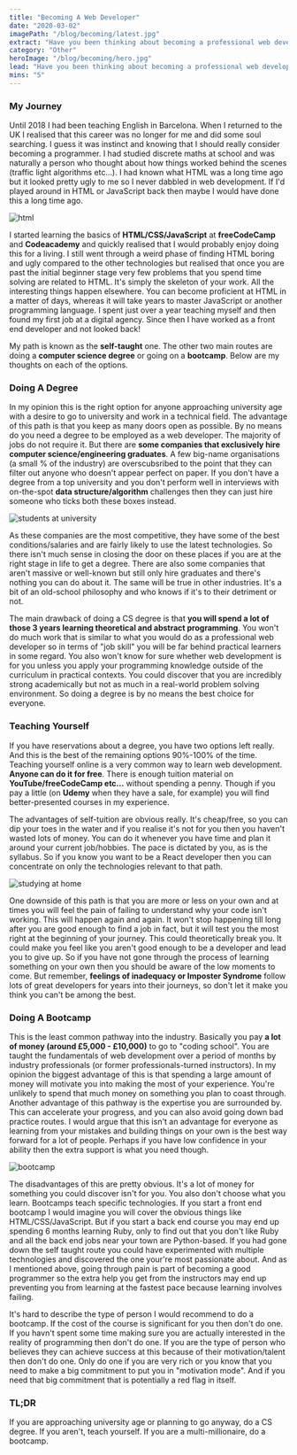```yaml
---
title: "Becoming A Web Developer"
date: "2020-03-02"
imagePath: "/blog/becoming/latest.jpg"
extract: "Have you been thinking about becoming a professional web developer? Are you aware of the various paths into the industry and which might..."
category: "Other"
heroImage: "/blog/becoming/hero.jpg"
lead: "Have you been thinking about becoming a professional web developer? Are you aware of the various paths into the industry and which might be the best for you?"
mins: "5"
---
```


### My Journey

Until 2018 I had been teaching English in Barcelona. When I returned to the UK I realised that this career was no longer for me and did some soul searching. I guess it was instinct and knowing that I should really consider becoming a programmer. I had studied discrete maths at school and was naturally a person who thought about how things worked behind the scenes (traffic light algorithms etc...). I had known what HTML was a long time ago but it looked pretty ugly to me so I never dabbled in web development. If I'd played around in HTML or JavaScript back then maybe I would have done this a long time ago.

![html](/blog/becoming/first.jpg)

I started learning the basics of **HTML/CSS/JavaScript** at **freeCodeCamp** and **Codeacademy** and quickly realised that I would probably enjoy doing this for a living. I still went through a weird phase of finding HTML boring and ugly compared to the other technologies but realised that once you are past the initial beginner stage very few problems that you spend time solving are related to HTML. It's simply the skeleton of your work. All the interesting things happen elsewhere. You can become proficient at HTML in a matter of days, whereas it will take years to master JavaScript or another programming language. I spent just over a year teaching myself and then found my first job at a digital agency. Since then I have worked as a front end developer and not looked back!

My path is known as the **self-taught** one. The other two main routes are doing a **computer science degree** or going on a **bootcamp**. Below are my thoughts on each of the options.

### Doing A Degree

In my opinion this is the right option for anyone approaching university age with a desire to go to university and work in a technical field. The advantage of this path is that you keep as many doors open as possible. By no means do you need a degree to be employed as a web developer. The majority of jobs do not require it. But there are **some companies that exclusively hire computer science/engineering graduates**. A few big-name organisations (a small % of the industry) are overscubsribed to the point that they can filter out anyone who doesn't appear perfect on paper. If you don't have a degree from a top university and you don't perform well in interviews with on-the-spot **data structure/algorithm** challenges then they can just hire someone who ticks both these boxes instead.

![students at university](/blog/becoming/second.jpg)

As these companies are the most competitive, they have some of the best conditions/salaries and are fairly likely to use the latest technologies. So there isn't much sense in closing the door on these places if you are at the right stage in life to get a degree. There are also some companies that aren't massive or well-known but still only hire graduates and there's nothing you can do about it. The same will be true in other industries. It's a bit of an old-school philosophy and who knows if it's to their detriment or not.

The main drawback of doing a CS degree is that **you will spend a lot of those 3 years learning theoretical and abstract programming**. You won't do much work that is similar to what you would do as a professional web developer so in terms of "job skill" you will be far behind practical learners in some regard. You also won't know for sure whether web development is for you unless you apply your programming knowledge outside of the curriculum in practical contexts. You could discover that you are incredibly strong academically but not as much in a real-world problem solving environment. So doing a degree is by no means the best choice for everyone.

### Teaching Yourself

If you have reservations about a degree, you have two options left really. And this is the best of the remaining options 90%-100% of the time. Teaching yourself online is a very common way to learn web development. **Anyone can do it for free**. There is enough tuition material on **YouTube/freeCodeCamp etc...** without spending a penny. Though if you pay a little (on **Udemy** when they have a sale, for example) you will find better-presented courses in my experience.

The advantages of self-tuition are obvious really. It's cheap/free, so you can dip your toes in the water and if you realise it's not for you then you haven't wasted lots of money. You can do it whenever you have time and plan it around your current job/hobbies. The pace is dictated by you, as is the syllabus. So if you know you want to be a React developer then you can concentrate on only the technologies relevant to that path.

![studying at home](/blog/becoming/third.jpg)

One downside of this path is that you are more or less on your own and at times you will feel the pain of failing to understand why your code isn't working. This will happen again and again. It won't stop happening till long after you are good enough to find a job in fact, but it will test you the most right at the beginning of your journey. This could theoretically break you. It could make you feel like you aren't good enough to be a developer and lead you to give up. So if you have not gone through the process of learning something on your own then you should be aware of the low moments to come. But remember, **feelings of inadequacy or Imposter Syndrome** follow lots of great developers for years into their journeys, so don't let it make you think you can't be among the best.

### Doing A Bootcamp

This is the least common pathway into the industry. Basically you pay **a lot of money (around £5,000 - £10,000)** to go to "coding school". You are taught the fundamentals of web development over a period of months by industry professionals (or former professionals-turned instructors). In my opinion the biggest advantage of this is that spending a large amount of money will motivate you into making the most of your experience. You're unlikely to spend that much money on something you plan to coast through. Another advantage of this pathway is the expertise you are surrounded by. This can accelerate your progress, and you can also avoid going down bad practice routes. I would argue that this isn't an advantage for everyone as learning from your mistakes and building things on your own is the best way forward for a lot of people. Perhaps if you have low confidence in your ability then the extra support is what you need though.

![bootcamp](/blog/becoming/fourth.jpg)

The disadvantages of this are pretty obvious. It's a lot of money for something you could discover isn't for you. You also don't choose what you learn. Bootcamps teach specific technologies. If you start a front end bootcamp I would imagine you will cover the obvious things like HTML/CSS/JavaScript. But if you start a back end course you may end up spending 6 months learning Ruby, only to find out that you don't like Ruby and all the back end jobs near your town are Python-based. If you had gone down the self taught route you could have experimented with multiple technologies and discovered the one your're most passionate about. And as I mentioned above, going through pain is part of becoming a good programmer so the extra help you get from the instructors may end up preventing you from learning at the fastest pace because learning involves failing.

It's hard to describe the type of person I would recommend to do a bootcamp. If the cost of the course is significant for you then don't do one. If you havn't spent some time making sure you are actually interested in the reality of programming then don't do one. If you are the type of person who believes they can achieve success at this because of their motivation/talent then don't do one. Only do one if you are very rich or you know that you need to make a big commitment to put you in "motivation mode". And if you need that big commitment that is potentially a red flag in itself.

### TL;DR

If you are approaching university age or planning to go anyway, do a CS degree. If you aren't, teach yourself. If you are a multi-millionaire, do a bootcamp.

